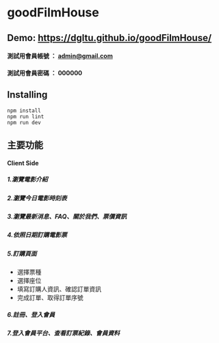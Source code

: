 # goodFilmHouse
 
## Demo: https://dgltu.github.io/goodFilmHouse/

#### 測試用會員帳號 ： admin@gmail.com
#### 測試用會員密碼 ： 000000

## Installing

    npm install
    npm run lint
    npm run dev
    
## 主要功能

#### Client Side
##### 1.瀏覽電影介紹
##### 2.瀏覽今日電影時刻表
##### 3.瀏覽最新消息、FAQ、關於我們、票價資訊
##### 4.依照日期訂購電影票
##### 5.訂購頁面
 + 選擇票種
 + 選擇座位
 + 填寫訂購人資訊、確認訂單資訊
 + 完成訂單、取得訂單序號
##### 6.註冊、登入會員
##### 7.登入會員平台、查看訂票紀錄、會員資料


